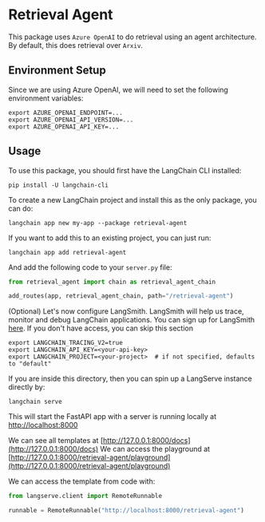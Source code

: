 # Retrieval Agent

This package uses `Azure OpenAI` to do retrieval using an agent architecture.
By default, this does retrieval over `Arxiv`.

## Environment Setup

Since we are using Azure OpenAI, we will need to set the following environment variables:

```shell
export AZURE_OPENAI_ENDPOINT=...
export AZURE_OPENAI_API_VERSION=...
export AZURE_OPENAI_API_KEY=...
```

## Usage

To use this package, you should first have the LangChain CLI installed:

```shell
pip install -U langchain-cli
```

To create a new LangChain project and install this as the only package, you can do:

```shell
langchain app new my-app --package retrieval-agent
```

If you want to add this to an existing project, you can just run:

```shell
langchain app add retrieval-agent
```

And add the following code to your `server.py` file:
```python
from retrieval_agent import chain as retrieval_agent_chain

add_routes(app, retrieval_agent_chain, path="/retrieval-agent")
```

(Optional) Let's now configure LangSmith. 
LangSmith will help us trace, monitor and debug LangChain applications. 
You can sign up for LangSmith [here](https://smith.langchain.com/). 
If you don't have access, you can skip this section


```shell
export LANGCHAIN_TRACING_V2=true
export LANGCHAIN_API_KEY=<your-api-key>
export LANGCHAIN_PROJECT=<your-project>  # if not specified, defaults to "default"
```

If you are inside this directory, then you can spin up a LangServe instance directly by:

```shell
langchain serve
```

This will start the FastAPI app with a server is running locally at 
[http://localhost:8000](http://localhost:8000)

We can see all templates at [http://127.0.0.1:8000/docs](http://127.0.0.1:8000/docs)
We can access the playground at [http://127.0.0.1:8000/retrieval-agent/playground](http://127.0.0.1:8000/retrieval-agent/playground)  

We can access the template from code with:

```python
from langserve.client import RemoteRunnable

runnable = RemoteRunnable("http://localhost:8000/retrieval-agent")
```